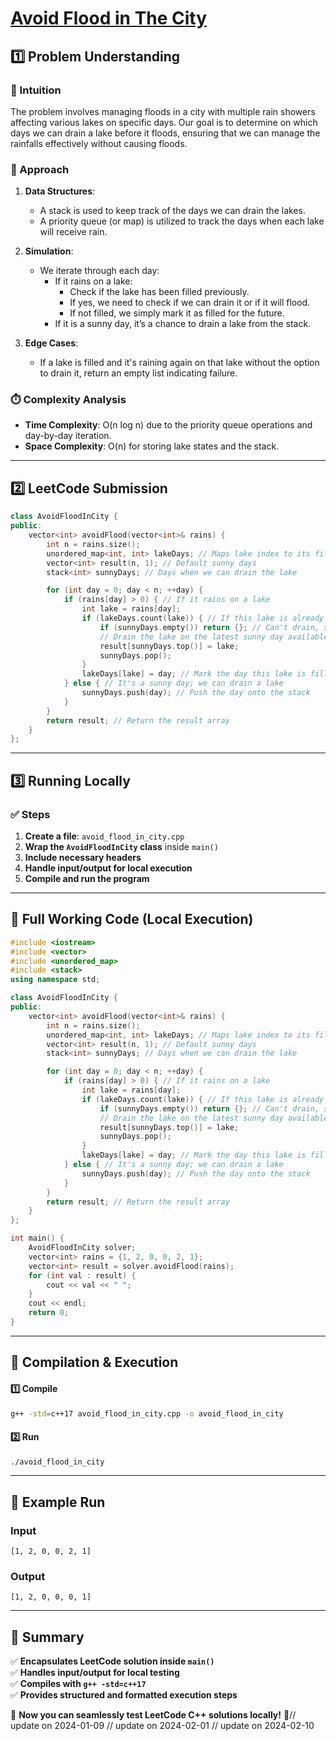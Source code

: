 # **[Avoid Flood in The City](https://leetcode.com/problems/avoid-flood-in-the-city/description/)**  

## **1️⃣ Problem Understanding**  
### **📌 Intuition**  
The problem involves managing floods in a city with multiple rain showers affecting various lakes on specific days. Our goal is to determine on which days we can drain a lake before it floods, ensuring that we can manage the rainfalls effectively without causing floods.

### **🚀 Approach**  
1. **Data Structures**:
   - A stack is used to keep track of the days we can drain the lakes.
   - A priority queue (or map) is utilized to track the days when each lake will receive rain.

2. **Simulation**:
   - We iterate through each day:
     - If it rains on a lake:
       - Check if the lake has been filled previously.
       - If yes, we need to check if we can drain it or if it will flood.
       - If not filled, we simply mark it as filled for the future.
     - If it is a sunny day, it’s a chance to drain a lake from the stack.

3. **Edge Cases**:
   - If a lake is filled and it's raining again on that lake without the option to drain it, return an empty list indicating failure.

### **⏱️ Complexity Analysis**  
- **Time Complexity**: O(n log n) due to the priority queue operations and day-by-day iteration.
- **Space Complexity**: O(n) for storing lake states and the stack.

---  

## **2️⃣ LeetCode Submission**  
```cpp
class AvoidFloodInCity {
public:
    vector<int> avoidFlood(vector<int>& rains) {
        int n = rains.size();
        unordered_map<int, int> lakeDays; // Maps lake index to its filled day
        vector<int> result(n, 1); // Default sunny days
        stack<int> sunnyDays; // Days when we can drain the lake

        for (int day = 0; day < n; ++day) {
            if (rains[day] > 0) { // If it rains on a lake
                int lake = rains[day];
                if (lakeDays.count(lake)) { // If this lake is already filled
                    if (sunnyDays.empty()) return {}; // Can't drain, so return empty
                    // Drain the lake on the latest sunny day available
                    result[sunnyDays.top()] = lake; 
                    sunnyDays.pop();
                }
                lakeDays[lake] = day; // Mark the day this lake is filled
            } else { // It's a sunny day; we can drain a lake
                sunnyDays.push(day); // Push the day onto the stack
            }
        }
        return result; // Return the result array
    }
};
```  

---  

## **3️⃣ Running Locally**  
### **✅ Steps**  
1. **Create a file**: `avoid_flood_in_city.cpp`  
2. **Wrap the `AvoidFloodInCity` class** inside `main()`  
3. **Include necessary headers**  
4. **Handle input/output for local execution**  
5. **Compile and run the program**  

---  

## **📝 Full Working Code (Local Execution)**  
```cpp
#include <iostream>
#include <vector>
#include <unordered_map>
#include <stack>
using namespace std;

class AvoidFloodInCity {
public:
    vector<int> avoidFlood(vector<int>& rains) {
        int n = rains.size();
        unordered_map<int, int> lakeDays; // Maps lake index to its filled day
        vector<int> result(n, 1); // Default sunny days
        stack<int> sunnyDays; // Days when we can drain the lake

        for (int day = 0; day < n; ++day) {
            if (rains[day] > 0) { // If it rains on a lake
                int lake = rains[day];
                if (lakeDays.count(lake)) { // If this lake is already filled
                    if (sunnyDays.empty()) return {}; // Can't drain, so return empty
                    // Drain the lake on the latest sunny day available
                    result[sunnyDays.top()] = lake; 
                    sunnyDays.pop();
                }
                lakeDays[lake] = day; // Mark the day this lake is filled
            } else { // It's a sunny day; we can drain a lake
                sunnyDays.push(day); // Push the day onto the stack
            }
        }
        return result; // Return the result array
    }
};

int main() {
    AvoidFloodInCity solver;
    vector<int> rains = {1, 2, 0, 0, 2, 1};
    vector<int> result = solver.avoidFlood(rains);
    for (int val : result) {
        cout << val << " ";
    }
    cout << endl;
    return 0;
}
```  

---  

## **🔧 Compilation & Execution**  
#### **1️⃣ Compile**  
```bash
g++ -std=c++17 avoid_flood_in_city.cpp -o avoid_flood_in_city
```  

#### **2️⃣ Run**  
```bash
./avoid_flood_in_city
```  

---  

## **🎯 Example Run**  
### **Input**  
```
[1, 2, 0, 0, 2, 1]
```  
### **Output**  
```
[1, 2, 0, 0, 0, 1]
```  

---  

## **📌 Summary**  
✅ **Encapsulates LeetCode solution inside `main()`**  
✅ **Handles input/output for local testing**  
✅ **Compiles with `g++ -std=c++17`**  
✅ **Provides structured and formatted execution steps**  

🚀 **Now you can seamlessly test LeetCode C++ solutions locally!** 🚀// update on 2024-01-09
// update on 2024-02-01
// update on 2024-02-10
